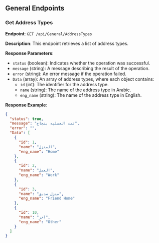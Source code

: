 ## General Endpoints

### Get Address Types

**Endpoint**: `GET /api/General/AddressTypes`

**Description**: This endpoint retrieves a list of address types.

**Response Parameters**:
- `status` (boolean): Indicates whether the operation was successful.
- `message` (string): A message describing the result of the operation.
- `error` (string): An error message if the operation failed.
- `Data` (array): An array of address types, where each object contains:
  - `id` (int): The identifier for the address type.
  - `name` (string): The name of the address type in Arabic.
  - `eng_name` (string): The name of the address type in English.

**Response Example**:
```json
{
  "status": true,
  "message": "تمت العمليه بنجاح",
  "error": "",
  "Data": [
    {
      "id": 1,
      "name": "المنزل",
      "eng_name": "Home"
    },
    {
      "id": 2,
      "name": "العمل",
      "eng_name": "Work"
    },
    {
      "id": 3,
      "name": "منزل صديق",
      "eng_name": "Friend Home"
    },
    {
      "id": 10,
      "name": "آخر",
      "eng_name": "Other"
    }
  ]
}
```